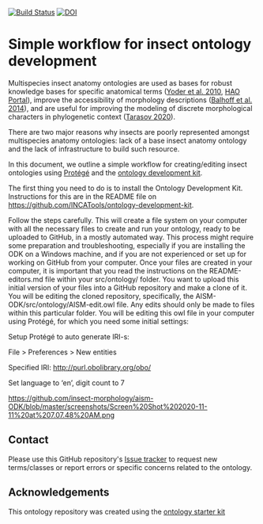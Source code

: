 [![Build Status](https://travis-ci.org/obophenotype/anatomy_ontology_of_insect_skeletomuscular_system.svg?branch=master)](https://travis-ci.org/obophenotype/anatomy_ontology_of_insect_skeletomuscular_system)
[![DOI](https://zenodo.org/badge/13996/obophenotype/anatomy_ontology_of_insect_skeletomuscular_system.svg)](https://zenodo.org/badge/latestdoi/13996/obophenotype/anatomy_ontology_of_insect_skeletomuscular_system)

# Simple workflow for insect ontology development

Multispecies insect anatomy ontologies are used as bases for robust knowledge bases for specific anatomical terms ([Yoder et al. 2010](https://journals.plos.org/plosone/article?id=10.1371/journal.pone.0015991), [HAO Portal](http://portal.hymao.org/projects/32/public/ontology/)), improve the accessibility of morphology descriptions ([Balhoff et al. 2014](https://journals.plos.org/plosone/article?id=10.1371/journal.pone.0094056)), and are useful for improving the modeling of discrete morphological characters in phylogenetic context ([Tarasov 2020](https://doi.org/10.1093/sysbio/syz050 )).

There are two major reasons why insects are poorly represented amongst multispecies anatomy ontologies: lack of a base insect anatomy ontology and the lack of infrastructure to build such resource.

In this document, we outline a simple workflow for creating/editing insect ontologies using  [Protégé](https://protege.stanford.edu/) and the [ontology development kit](https://github.com/INCATools/ontology-development-kit).

The first thing you need to do is to install the Ontology Development Kit. Instructions for this are in the README file on https://github.com/INCATools/ontology-development-kit.

Follow the steps carefully. This will create a file system on your computer with all the necessary files to create and run your ontology, ready to be uploaded to GitHub, in a mostly automated way. This process might require some preparation and troubleshooting, especially if you are installing the ODK on a Windows machine, and if you are not experienced or set up for working on GitHub from your computer.
Once your files are created in your computer, it is important that you read the instructions on the README-editors.md file within your src/ontology/ folder.
You want to upload this initial version of your files into a GitHub repository and make a clone of it. You will be editing the cloned repository, specifically, the AISM-ODK/src/ontology/AISM-edit.owl file. Any edits should only be made to files within this particular folder.
You will be editing this owl file in your computer using Protégé, for which you need some initial settings:

Setup Protégé to auto generate IRI-s:

File > Preferences > New entities

Specified IRI: http://purl.obolibrary.org/obo/

Set language to ‘en’, digit count to 7

https://github.com/insect-morphology/aism-ODK/blob/master/screenshots/Screen%20Shot%202020-11-11%20at%207.07.48%20AM.png

## Contact

Please use this GitHub repository's [Issue tracker](https://github.com/obophenotype/anatomy_ontology_of_insect_skeletomuscular_system/issues) to request new terms/classes or report errors or specific concerns related to the ontology.

## Acknowledgements

This ontology repository was created using the [ontology starter kit](https://github.com/INCATools/ontology-starter-kit)
